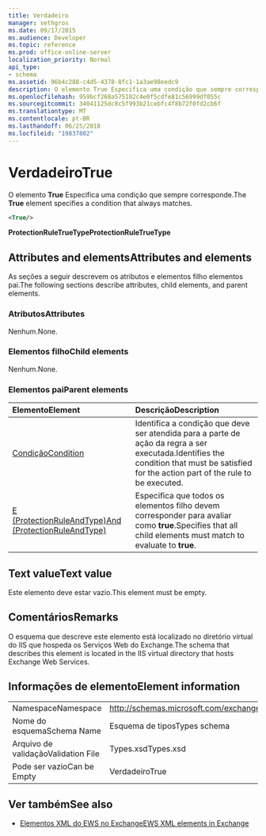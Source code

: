 ```yaml
---
title: Verdadeiro
manager: sethgros
ms.date: 09/17/2015
ms.audience: Developer
ms.topic: reference
ms.prod: office-online-server
localization_priority: Normal
api_type:
- schema
ms.assetid: 96b4c288-c4d5-4378-8fc1-1a3ae98eedc9
description: O elemento True Especifica uma condição que sempre corresponde.
ms.openlocfilehash: 959bcf268a575182c4e0f5cdfe81c56999df055c
ms.sourcegitcommit: 34041125dc8c5f993b21cebfc4f8b72f0fd2cb6f
ms.translationtype: MT
ms.contentlocale: pt-BR
ms.lasthandoff: 06/25/2018
ms.locfileid: "19837802"
---
```

# <a name="true"></a><span data-ttu-id="329da-103">Verdadeiro</span><span class="sxs-lookup"><span data-stu-id="329da-103">True</span></span>

<span data-ttu-id="329da-104">O elemento **True** Especifica uma condição que sempre corresponde.</span><span class="sxs-lookup"><span data-stu-id="329da-104">The **True** element specifies a condition that always matches.</span></span> 
  
```xml
<True/>
```

<span data-ttu-id="329da-105">**ProtectionRuleTrueType**</span><span class="sxs-lookup"><span data-stu-id="329da-105">**ProtectionRuleTrueType**</span></span>

## <a name="attributes-and-elements"></a><span data-ttu-id="329da-106">Attributes and elements</span><span class="sxs-lookup"><span data-stu-id="329da-106">Attributes and elements</span></span>

<span data-ttu-id="329da-107">As seções a seguir descrevem os atributos e elementos filho elementos pai.</span><span class="sxs-lookup"><span data-stu-id="329da-107">The following sections describe attributes, child elements, and parent elements.</span></span>
  
### <a name="attributes"></a><span data-ttu-id="329da-108">Atributos</span><span class="sxs-lookup"><span data-stu-id="329da-108">Attributes</span></span>

<span data-ttu-id="329da-109">Nenhum.</span><span class="sxs-lookup"><span data-stu-id="329da-109">None.</span></span>
  
### <a name="child-elements"></a><span data-ttu-id="329da-110">Elementos filho</span><span class="sxs-lookup"><span data-stu-id="329da-110">Child elements</span></span>

<span data-ttu-id="329da-111">Nenhum.</span><span class="sxs-lookup"><span data-stu-id="329da-111">None.</span></span>
  
### <a name="parent-elements"></a><span data-ttu-id="329da-112">Elementos pai</span><span class="sxs-lookup"><span data-stu-id="329da-112">Parent elements</span></span>

|<span data-ttu-id="329da-113">**Elemento**</span><span class="sxs-lookup"><span data-stu-id="329da-113">**Element**</span></span>|<span data-ttu-id="329da-114">**Descrição**</span><span class="sxs-lookup"><span data-stu-id="329da-114">**Description**</span></span>|
|:-----|:-----|
|[<span data-ttu-id="329da-115">Condição</span><span class="sxs-lookup"><span data-stu-id="329da-115">Condition</span></span>](condition.md) <br/> |<span data-ttu-id="329da-116">Identifica a condição que deve ser atendida para a parte de ação da regra a ser executada.</span><span class="sxs-lookup"><span data-stu-id="329da-116">Identifies the condition that must be satisfied for the action part of the rule to be executed.</span></span>  <br/> |
|[<span data-ttu-id="329da-117">E (ProtectionRuleAndType)</span><span class="sxs-lookup"><span data-stu-id="329da-117">And (ProtectionRuleAndType)</span></span>](and-protectionruleandtype.md) <br/> |<span data-ttu-id="329da-118">Especifica que todos os elementos filho devem corresponder para avaliar como **true**.</span><span class="sxs-lookup"><span data-stu-id="329da-118">Specifies that all child elements must match to evaluate to **true**.</span></span>  <br/> |
   
## <a name="text-value"></a><span data-ttu-id="329da-119">Text value</span><span class="sxs-lookup"><span data-stu-id="329da-119">Text value</span></span>

<span data-ttu-id="329da-120">Este elemento deve estar vazio.</span><span class="sxs-lookup"><span data-stu-id="329da-120">This element must be empty.</span></span>
  
## <a name="remarks"></a><span data-ttu-id="329da-121">Comentários</span><span class="sxs-lookup"><span data-stu-id="329da-121">Remarks</span></span>

<span data-ttu-id="329da-122">O esquema que descreve este elemento está localizado no diretório virtual do IIS que hospeda os Serviços Web do Exchange.</span><span class="sxs-lookup"><span data-stu-id="329da-122">The schema that describes this element is located in the IIS virtual directory that hosts Exchange Web Services.</span></span>
  
## <a name="element-information"></a><span data-ttu-id="329da-123">Informações de elemento</span><span class="sxs-lookup"><span data-stu-id="329da-123">Element information</span></span>

|||
|:-----|:-----|
|<span data-ttu-id="329da-124">Namespace</span><span class="sxs-lookup"><span data-stu-id="329da-124">Namespace</span></span>  <br/> |http://schemas.microsoft.com/exchange/services/2006/types  <br/> |
|<span data-ttu-id="329da-125">Nome do esquema</span><span class="sxs-lookup"><span data-stu-id="329da-125">Schema Name</span></span>  <br/> |<span data-ttu-id="329da-126">Esquema de tipos</span><span class="sxs-lookup"><span data-stu-id="329da-126">Types schema</span></span>  <br/> |
|<span data-ttu-id="329da-127">Arquivo de validação</span><span class="sxs-lookup"><span data-stu-id="329da-127">Validation File</span></span>  <br/> |<span data-ttu-id="329da-128">Types.xsd</span><span class="sxs-lookup"><span data-stu-id="329da-128">Types.xsd</span></span>  <br/> |
|<span data-ttu-id="329da-129">Pode ser vazio</span><span class="sxs-lookup"><span data-stu-id="329da-129">Can be Empty</span></span>  <br/> |<span data-ttu-id="329da-130">Verdadeiro</span><span class="sxs-lookup"><span data-stu-id="329da-130">True</span></span>  <br/> |
   
## <a name="see-also"></a><span data-ttu-id="329da-131">Ver também</span><span class="sxs-lookup"><span data-stu-id="329da-131">See also</span></span>

- [<span data-ttu-id="329da-132">Elementos XML do EWS no Exchange</span><span class="sxs-lookup"><span data-stu-id="329da-132">EWS XML elements in Exchange</span></span>](ews-xml-elements-in-exchange.md)

